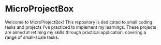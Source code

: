 # MicroProjectBox
Welcome to MicroProjectBox! This repository is dedicated to small coding tasks and projects I've practiced to implement my learnings. These projects are aimed at refining my skills through practical application, covering a range of small-scale tasks.
